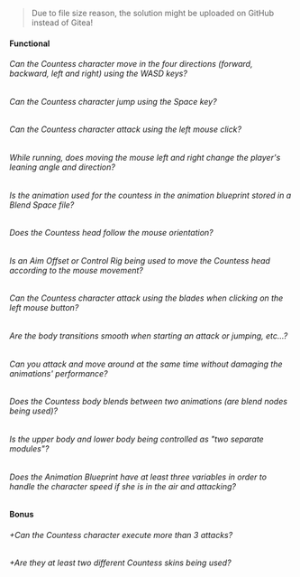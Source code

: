 > Due to file size reason, the solution might be uploaded on GitHub instead of Gitea!

#### Functional

###### Can the Countess character move in the four directions (forward, backward, left and right) using the WASD keys?

###### Can the Countess character jump using the Space key?

###### Can the Countess character attack using the left mouse click?

###### While running, does moving the mouse left and right change the player's leaning angle and direction?

###### Is the animation used for the countess in the animation blueprint stored in a Blend Space file?

###### Does the Countess head follow the mouse orientation?

###### Is an Aim Offset or Control Rig being used to move the Countess head according to the mouse movement?

###### Can the Countess character attack using the blades when clicking on the left mouse button?

###### Are the body transitions smooth when starting an attack or jumping, etc…?

###### Can you attack and move around at the same time without damaging the animations' performance?

###### Does the Countess body blends between two animations (are blend nodes being used)?

###### Is the upper body and lower body being controlled as "two separate modules"?

###### Does the Animation Blueprint have at least three variables in order to handle the character speed if she is in the air and attacking?

#### Bonus

###### +Can the Countess character execute more than 3 attacks?

###### +Are they at least two different Countess skins being used?
